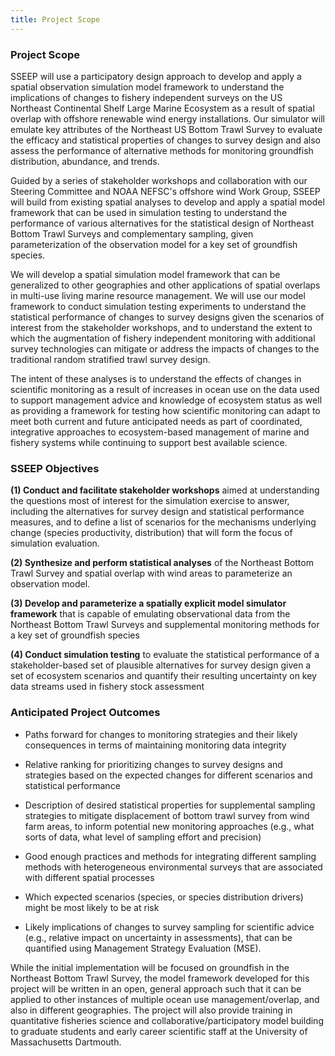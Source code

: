```yaml
---
title: Project Scope
---
```


### **Project Scope**
SSEEP will use a participatory design approach to develop and apply a spatial observation simulation model framework to understand the implications of changes to fishery independent surveys on the US Northeast Continental Shelf Large Marine Ecosystem as a result of spatial overlap with offshore renewable wind energy installations. Our simulator will emulate key attributes of the Northeast US Bottom Trawl Survey to evaluate the efficacy and statistical properties of changes to survey design and also assess the performance of alternative methods for monitoring groundfish distribution, abundance, and trends.

Guided by a series of stakeholder workshops and collaboration with our Steering Committee and NOAA NEFSC's offshore wind Work Group, SSEEP will build from existing spatial analyses to develop and apply a spatial model framework that can be used in simulation testing to understand the performance of various alternatives for the statistical design of Northeast Bottom Trawl Surveys and complementary sampling, given parameterization of the observation model for a key set of groundfish species.

We will develop a spatial simulation model framework that can be generalized to other geographies
and other applications of spatial overlaps in multi-use living marine resource management. We will use our model framework to conduct simulation testing experiments to understand the statistical performance of changes to survey designs given the scenarios of interest from the stakeholder workshops, and to understand the extent to which the augmentation of fishery independent monitoring with additional survey technologies can mitigate or address the impacts of changes to the traditional random stratified trawl survey design.

The intent of these analyses is to understand the effects of changes in scientific monitoring as a result of increases in ocean use on the data used to support management advice and knowledge of ecosystem status as well as providing a framework for testing how scientific monitoring can adapt to meet both current and future anticipated needs as part of coordinated, integrative approaches to ecosystem-based management of marine and fishery systems while continuing to support best available science.


### SSEEP Objectives

**(1) Conduct and facilitate stakeholder workshops** aimed at understanding the questions most of
interest for the simulation exercise to answer, including the alternatives for survey design and statistical performance measures, and to define a list of scenarios for the mechanisms underlying change (species productivity, distribution) that will form the focus of simulation evaluation.

**(2) Synthesize and perform statistical analyses** of the Northeast Bottom Trawl Survey and spatial
overlap with wind areas to parameterize an observation model.

**(3) Develop and parameterize a spatially explicit model simulator framework** that is capable of emulating observational data from the Northeast Bottom Trawl Surveys and supplemental monitoring methods for a key set of groundfish species

**(4) Conduct simulation testing** to evaluate the statistical performance of a stakeholder-based set of plausible alternatives for survey design given a set of ecosystem scenarios and quantify their resulting uncertainty on key data streams used in fishery stock assessment

### Anticipated Project Outcomes

-   Paths forward for changes to monitoring strategies and their likely consequences in terms of maintaining monitoring data integrity

-   Relative ranking for prioritizing changes to survey designs and strategies based on the expected changes for different scenarios and statistical performance

-   Description of desired statistical properties for supplemental sampling strategies to mitigate displacement of bottom trawl survey from wind farm areas, to inform potential new monitoring approaches (e.g., what sorts of data, what level of sampling effort and precision)

-   Good enough practices and methods for integrating different sampling methods with heterogeneous environmental surveys that are associated with different spatial processes

-   Which expected scenarios (species, or species distribution drivers) might be most likely to be at risk

-   Likely implications of changes to survey sampling for scientific advice (e.g., relative impact on uncertainty in assessments), that can be quantified using Management Strategy Evaluation (MSE).

While the initial implementation will be focused on groundfish in the Northeast Bottom Trawl Survey, the model framework developed for this project will be written in an open, general approach such that it can
be applied to other instances of multiple ocean use management/overlap, and also in different geographies. The project will also provide training in quantitative fisheries science and collaborative/participatory model building to graduate students and early career scientific staff at the University of Massachusetts Dartmouth.
